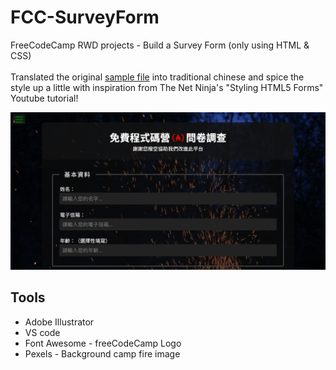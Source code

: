 # FCC-SurveyForm
FreeCodeCamp RWD projects - Build a Survey Form (only using HTML & CSS)<br><br>
Translated the original <a href="https://codepen.io/freeCodeCamp/full/VPaoNP">sample file</a> into traditional chinese and spice the style up a little with
inspiration from The Net Ninja's "Styling HTML5 Forms" Youtube tutorial!

![DEMO](https://github.com/jacoblindev/FCC-SurveyForm/blob/master/img/SurveyForm-min.png)

## Tools
- Adobe Illustrator
- VS code
- Font Awesome - freeCodeCamp Logo
- Pexels - Background camp fire image
